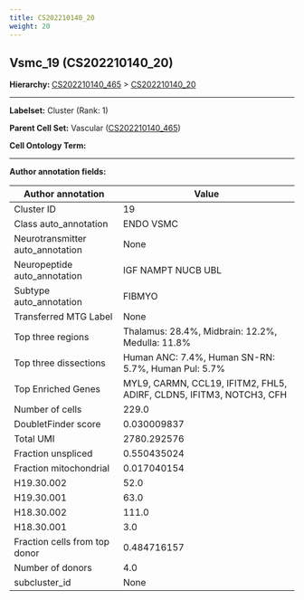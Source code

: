 ```yaml
---
title: CS202210140_20
weight: 20
---
```

## Vsmc_19 (CS202210140_20)
<b>Hierarchy: </b>
[CS202210140_465](../CS202210140_465) >
[CS202210140_20](../CS202210140_20)

---


**Labelset:** Cluster (Rank: 1)

**Parent Cell Set:** Vascular ([CS202210140_465](../CS202210140_465))



**Cell Ontology Term:** 

[MARKER GENES.]: #


---

[TRANSFERRED ANNOTATIONS.]: #


[AUTHOR ANNOTATION FIELDS.]: #


**Author annotation fields:**

| Author annotation | Value |
|-------------------|-------|
|Cluster ID|19|
|Class auto_annotation|ENDO VSMC|
|Neurotransmitter auto_annotation|None|
|Neuropeptide auto_annotation|IGF NAMPT NUCB UBL|
|Subtype auto_annotation|FIBMYO|
|Transferred MTG Label|None|
|Top three regions|Thalamus: 28.4%, Midbrain: 12.2%, Medulla: 11.8%|
|Top three dissections|Human ANC: 7.4%, Human SN-RN: 5.7%, Human Pul: 5.7%|
|Top Enriched Genes|MYL9, CARMN, CCL19, IFITM2, FHL5, ADIRF, CLDN5, IFITM3, NOTCH3, CFH|
|Number of cells|229.0|
|DoubletFinder score|0.030009837|
|Total UMI|2780.292576|
|Fraction unspliced|0.550435024|
|Fraction mitochondrial|0.017040154|
|H19.30.002|52.0|
|H19.30.001|63.0|
|H18.30.002|111.0|
|H18.30.001|3.0|
|Fraction cells from top donor|0.484716157|
|Number of donors|4.0|
|subcluster_id|None|
